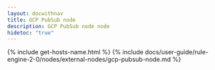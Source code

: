 ```yaml
---
layout: docwithnav
title: GCP PubSub node
description: GCP PubSub node node
hidetoc: "true"
---
```


{% include get-hosts-name.html %}
{% include docs/user-guide/rule-engine-2-0/nodes/external-nodes/gcp-pubsub-node.md %}
